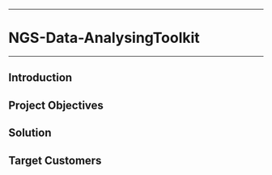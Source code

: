 ___
# NGS-Data-AnalysingToolkit
___

## Introduction

## Project Objectives

## Solution

## Target Customers



